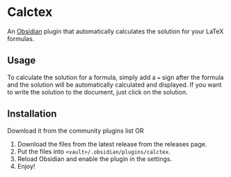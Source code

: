 # Calctex
An [Obsidian](https://obsidian.md/) plugin that automatically calculates the solution for your LaTeX formulas.

## Usage
To calculate the solution for a formula, simply add a `=` sign after the formula and the solution will be automatically calculated and displayed. If you want to write the solution to the document, just click on the solution.

## Installation
Download it from the community plugins list
OR
1. Download the files from the latest release from the releases page.
2. Put the files into `<vault>/.obsidian/plugins/calctex`.
3. Reload Obsidian and enable the plugin in the settings.
4. Enjoy!
